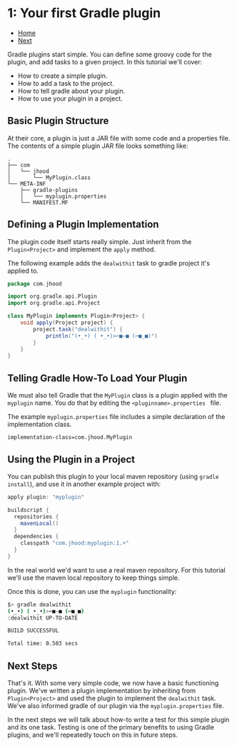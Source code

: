 # 1: Your first Gradle plugin

- [Home](../README.md)
- [Next](2-your-first-plugin-test.md)



Gradle plugins start simple. You can define some groovy code for the plugin, and add tasks to a given project. In this tutorial we'll cover:

- How to create a simple plugin.
- How to add a task to the project.
- How to tell gradle about your plugin.
- How to use your plugin in a project.

## Basic Plugin Structure

At their core, a plugin is just a JAR file with some code and a properties file.  The contents of a simple plugin JAR file looks something like:

```
.
├── com
│   └── jhood
│       └── MyPlugin.class
└── META-INF
    ├── gradle-plugins
    │   └── myplugin.properties
    └── MANIFEST.MF

```

## Defining a Plugin Implementation

The plugin code itself starts really simple. Just inherit from the ``Plugin<Project>`` and implement the ``apply`` method.

The following example adds the ``dealwithit`` task to gradle project it's applied to.

```groovy
package com.jhood

import org.gradle.api.Plugin
import org.gradle.api.Project

class MyPlugin implements Plugin<Project> {
    void apply(Project project) {
		project.task("dealwithit") {
			println("(•_•) ( •_•)>⌐■-■ (⌐■_■)")
		}
    }
}
```

## Telling Gradle How-To Load Your Plugin

We must also tell Gradle that the ``MyPlugin`` class is a plugin applied with the ``myplugin`` name. You do that by editing the ``<pluginname>.properties `` file. 

The example ``myplugin.properties`` file includes a simple declaration of the implementation class.

```
implementation-class=com.jhood.MyPlugin
```


## Using the Plugin in a Project

You can publish this plugin to your local maven repository (using ``gradle install``), and use it in another example project with:

```groovy
apply plugin: "myplugin"

buildscript {
  repositories {
    mavenLocal()
  }
  dependencies {
    classpath "com.jhood:myplugin:1.+"
  }
}
```

In the real world we'd want to use a real maven repository. For this tutorial we'll use the maven local repository to keep things simple.

Once this is done, you can use the ``myplugin`` functionality:

``` bash
$> gradle dealwithit
(•_•) ( •_•)>⌐■-■ (⌐■_■)
:dealwithit UP-TO-DATE

BUILD SUCCESSFUL

Total time: 0.503 secs
```

## Next Steps

That's it. With some very simple code, we now have a basic functioning plugin. We've written a plugin implementation by inheriting from ``Plugin<Project>`` and used the plugin to implement the ``dealwithit`` task. We've also informed gradle of our plugin via the ``myplugin.properties`` file.

In the next steps we will talk about how-to write a test for this simple plugin and its one task. Testing is one of the primary benefits to using Gradle plugins, and we'll repeatedly touch on this in future steps.
 
